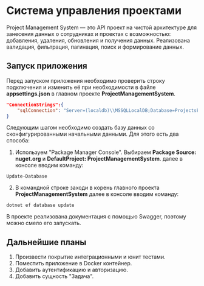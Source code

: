 # Система управления проектами

Project Management System — это API проект на чистой архитектуре для занесения данных о сотрудниках и проектах с возможностью: добавления, удаления, обновления и получения данных. Реализована валидация, фильтрация, пагинация, поиск и формирование данных.



## Запуск приложения
Перед запуском приложения необходимо проверить строку подключения и изменить её при необходимости в файле **appsettings.json** в главном проекте **ProjectManagementSystem**.
```json
"ConnectionStrings":{
	"sqlConnection": "Server=(localdb)\\MSSQLLocalDB;Database=ProjectsEmployees;Trusted_Connection=True;"
}
```
Следующим шагом необходимо создать базу данных со сконфигурированными начальными данными.
Для этого есть два способа: 
1. Используем "Package Manager Console". Выбираем **Package Source: nuget.org** и **DefaultProject: ProjectManagementSystem**. далее в консоле вводим команду:
```
Update-Database
```
2. В командной строке заходи в корень главного проекта **ProjectManagementSystem** далее в консоле вводим команду:
```
dotnet ef database update
```
В проекте реализована документация с помощью Swagger, поэтому можно смело его запускать.



## Дальнейшие планы
1. Произвести покрытие интеграционными и юнит тестами.
1. Поместить приложение в Docker контейнер.
1. Добавить аутентификацию и авторизацию.
1. Добавить сущность "Задача".